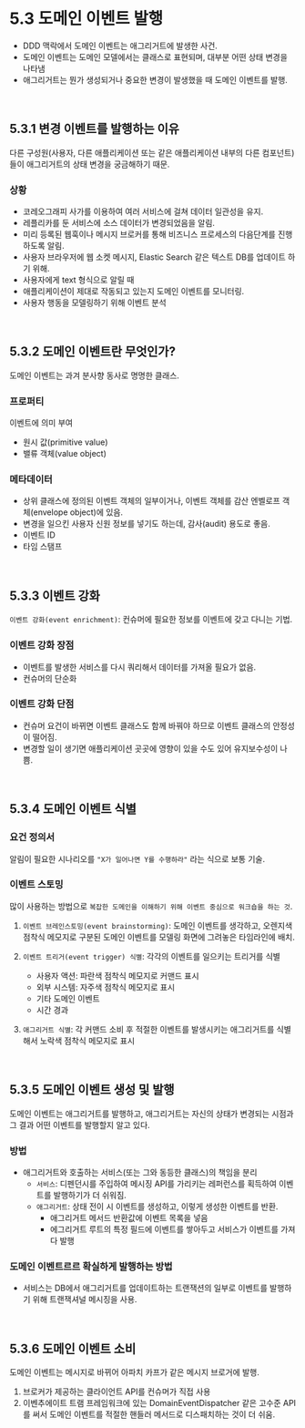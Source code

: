 # 5.3 도메인 이벤트 발행

-   DDD 맥락에서 도메인 이벤트는 애그리거트에 발생한 사건.
-   도메인 이벤트는 도메인 모델에서는 클래스로 표현되며, 대부분 어떤 상태 변경을 나타냄
-   애그리거트는 뭔가 생성되거나 중요한 변경이 발생했을 때 도메인 이벤트를 발행.

<br />

## 5.3.1 변경 이벤트를 발행하는 이유

다른 구성원(사용자, 다른 애플리케이션 또는 같은 애플리케이션 내부의 다른 컴포넌트)들이 애그리거트의 상태 변경을 궁금해하기 때문.

### 상황

-   코레오그래피 사가를 이용하여 여러 서비스에 걸쳐 데이터 일관성을 유지.
-   레플리카를 둔 서비스에 소스 데이터가 변경되었음을 알림.
-   미리 등록된 웹훅이나 메시지 브로커를 통해 비즈니스 프로세스의 다음단계를 진행하도록 알림.
-   사용자 브라우저에 웹 소켓 메시지, Elastic Search 같은 텍스트 DB를 업데이트 하기 위해.
-   사용자에게 text 형식으로 알릴 때
-   애플리케이션이 제대로 작동되고 있는지 도메인 이벤트를 모니터링.
-   사용자 행동을 모델링하기 위해 이벤트 분석

<br />

## 5.3.2 도메인 이벤트란 무엇인가?

도메인 이벤트는 과겨 분사향 동사로 명명한 클래스.

### 프로퍼티

이벤트에 의미 부여

-   원시 값(primitive value)
-   밸류 객체(value object)

### 메타데이터

-   상위 클래스에 정의된 이벤트 객체의 일부이거나, 이벤트 객체를 감산 엔벨로프 객체(envelope object)에 있음.
-   변경을 일으킨 사용자 신원 정보를 넣기도 하는데, 감사(audit) 용도로 좋음.
-   이벤트 ID
-   타임 스탬프

<br />

## 5.3.3 이벤트 강화

`이벤트 강화(event enrichment)`: 컨슈머에 필요한 정보를 이벤트에 갖고 다니는 기법.

### 이벤트 강화 장점

-   이벤트를 발생한 서비스를 다시 쿼리해서 데이터를 가져올 필요가 없음.
-   컨슈머의 단순화

### 이벤트 강화 단점

-   컨슈머 요건이 바뀌면 이벤트 클래스도 함께 바꿔야 하므로 이벤트 클래스의 안정성이 떨어짐.
-   변경할 일이 생기면 애플리케이션 곳곳에 영향이 있을 수도 있어 유지보수성이 나쁨.

<br />

## 5.3.4 도메인 이벤트 식별

### 요건 정의서

알림이 필요한 시나리오를 `"X가 일어나면 Y를 수행하라"` 라는 식으로 보통 기술.

### 이벤트 스토밍

많이 사용하는 방법으로 `복잡한 도메인을 이해하기 위해 이벤트 중심으로 워크숍을 하는 것`.

1. `이벤트 브레인스토밍(event brainstorming)`: 도메인 이벤트를 생각하고, 오렌지색 점착식 메모지로 구분된 도메인 이벤트를 모델링 화면에 그려놓은 타임라인에 배치.
2. `이벤트 트리거(event trigger) 식별`: 각각의 이벤트를 일으키는 트리거를 식별

    - 사용자 액션: 파란색 점착식 메모지로 커맨드 표시
    - 외부 시스템: 자주색 점착식 메모지로 표시
    - 기타 도메인 이벤트
    - 시간 경과

3. `애그리거트 식별`: 각 커맨드 소비 후 적절한 이벤트를 발생시키는 애그리거트를 식별해서 노락색 점착식 메모지로 표시

<br />

## 5.3.5 도메인 이벤트 생성 및 발행

도메인 이벤트는 애그리거트를 발행하고, 애그리거트는 자신의 상태가 변경되는 시점과 그 결과 어떤 이벤트를 발행할지 알고 있다.

### 방법

-   애그리거트와 호출하는 서비스(또는 그와 동등한 클래스)의 책임을 분리
    -   `서비스`: 디펜던시를 주입하여 메시징 API를 가리키는 레퍼런스를 획득하여 이벤트를 발행하기가 더 쉬워짐.
    -   `애그리거트`: 상태 전이 시 이벤트를 생성하고, 이렇게 생성한 이벤트를 반환.
        -   애그리거트 메서드 반환값에 이벤트 목록을 넣음
        -   에그리거트 루트의 특정 필드에 이벤트를 쌓아두고 서비스가 이벤트를 가져다 발행

### 도메인 이벤트르르 확실하게 발행하는 방법

-   서비스는 DB에서 애그리거트를 업데이트하는 트랜잭션의 일부로 이벤트를 발행하기 위해 트랜잭셔널 메시징을 사용.

<br />

## 5.3.6 도메인 이벤트 소비

도메인 이벤트는 메시지로 바뀌어 아파치 카프가 같은 메시지 브로거에 발행.

1. 브로커가 제공하는 클라이언트 API를 컨슈머가 직접 사용
2. 이벤추에이트 트램 프레임워크에 있는 DomainEventDispatcher 같은 고수준 API를 써서 도메인 이벤트를 적절한 핸들러 메서드로 디스패치하는 것이 더 쉬움.
